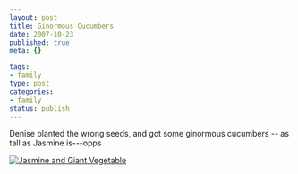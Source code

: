 ```yaml
--- 
layout: post
title: Ginormous Cucumbers
date: 2007-10-23
published: true
meta: {}

tags: 
- family
type: post
categories: 
- family
status: publish
---
```



Denise planted the wrong seeds, and got some ginormous cucumbers -- as tall as Jasmine is---opps

  

[![Jasmine and Giant Vegetable](http://media.eick.us/2011/05/1571430346_d508f1ae1e.jpg)](http://www.flickr.com/photos/19429588@N00/1571430346/ "Jasmine and Giant Vegetable")

